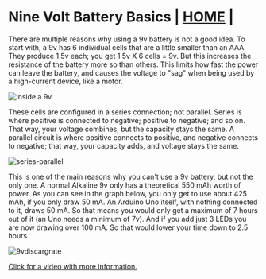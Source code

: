 # Nine Volt Battery Basics  | [HOME](README.md) |

There are multiple reasons why using a 9v battery is not a good idea. To start with, a 9v has 6 individual cells that are a little smaller than an AAA. They produce 1.5v each; you get 1.5v X 6 cells = 9v.  But this increases the resistance of the battery more so than others.  This limits how fast the power can leave the battery, and causes the voltage to "sag" when being used by a high-current device, like a motor.

![inside a 9v](images/nineVolts/insidea9v.jpg "inside a 9v")

These cells are configured in a series connection; not parallel. Series is where positive is connected to negative; positive to negative; and so on.  That way, your voltage combines, but the capacity stays the same. A parallel circuit is where positive connects to positive, and negative connects to negative; that way, your capacity adds, and voltage stays the same.

![series-parallel](images/nineVolts/series-and-parallel-circuits-battery.jpg "series-parallel")

This is one of the main reasons why you can't use a 9v battery, but not the only one. A normal Alkaline 9v only has a theoretical 550 mAh worth of power. As you can see in the graph below, you only get to use about 425 mAh, if you only draw 50 mA. An Arduino Uno itself, with nothing connected to it, draws 50 mA. So that means you would only get a maximum of 7 hours out of it (an Uno needs a minimum of 7v). And if you add just 3 LEDs you are now drawing over 100 mA. So that would lower your time down to 2.5 hours.

![9vdiscargrate](images/nineVolts/9vdiscargrate.png)

[Click for a video with more information.](https://odysee.com/@Maderdash:2/9vBattery:0 "video of 9v battery issues")
